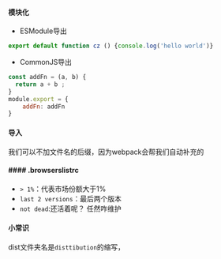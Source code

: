 #### 模块化

- ESModule导出 

```javascript
export default function cz () {console.log('hello world')}
```

- CommonJS导出

```javascript
const addFn = (a, b) {
  return a + b ;
}
module.export = {
    addFn: addFn
}
```
#### 导入

我们可以不加文件名的后缀，因为webpack会帮我们自动补充的



#### #### .browserslistrc

- `> 1%`：代表市场份额大于1%
- `last 2 versions`：最后两个版本
- `not dead`:还活着呢？ 任然咋维护

#### 小常识

dist文件夹名是`disttibution`的缩写，